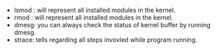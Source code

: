 - lsmod : will represent all installed modules in the kernel.
- rmod : will represent all installed modules in the kernel.
- dmesg: you can always check the status of kernel buffer by running dmesg.
- strace: tells regarding all steps invovled while program running.
